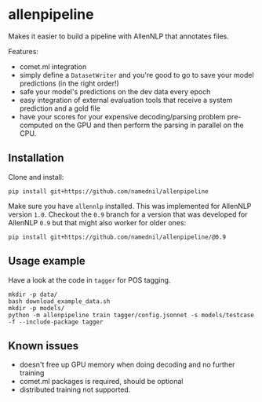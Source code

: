 # allenpipeline

Makes it easier to build a pipeline with AllenNLP that annotates files.

Features:
- comet.ml integration
- simply define a `DatasetWriter` and you're good to go to save your model predictions (in the right order!)
- safe your model's predictions on the dev data every epoch
- easy integration of external evaluation tools that receive a system prediction and a gold file
- have your scores for your expensive decoding/parsing problem pre-computed on the GPU and then perform the parsing in parallel on the CPU.

## Installation
Clone and install:
```
pip install git+https://github.com/namednil/allenpipeline
```
Make sure you have `allennlp` installed. This was implemented for AllenNLP version `1.0`. Checkout the `0.9` branch for a version that was developed for AllenNLP `0.9` but that might also worker for older ones:
```
pip install git+https://github.com/namednil/allenpipeline/@0.9
```

## Usage example
Have a look at the code in `tagger` for POS tagging. 

```
mkdir -p data/
bash download_example_data.sh
mkdir -p models/
python -m allenpipeline train tagger/config.jsonnet -s models/testcase -f --include-package tagger
```

## Known issues
 - doesn't free up GPU memory when doing decoding and no further training
 - comet.ml packages is required, should be optional
 - distributed training not supported.
  
